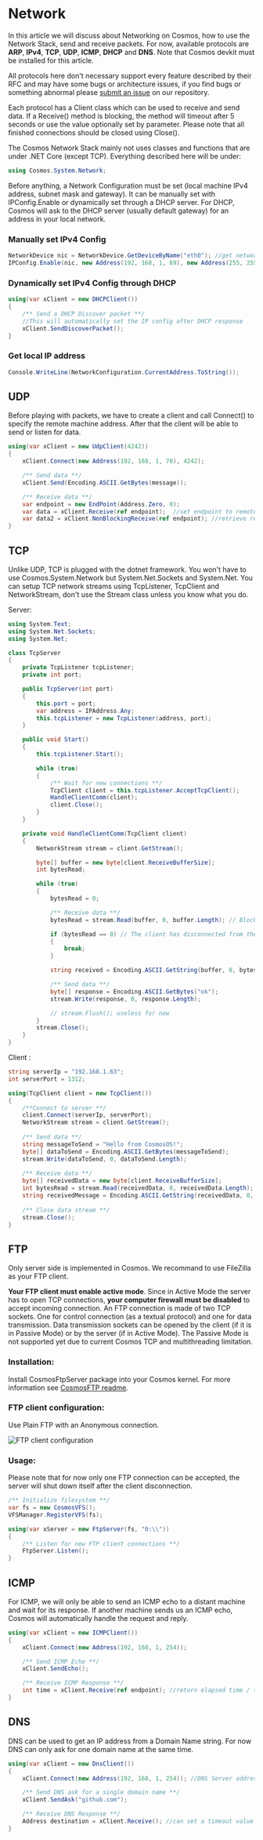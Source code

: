 # Network

In this article we will discuss about Networking on Cosmos, how to use the Network Stack, send and receive packets. For now, available protocols are **ARP**, **IPv4**, **TCP**, **UDP**, **ICMP**, **DHCP** and **DNS**. Note that Cosmos devkit must be installed for this article.

All protocols here don't necessary support every feature described by their RFC and may have some bugs or architecture issues, if you find bugs or something abnormal please [submit an issue](https://github.com/CosmosOS/Cosmos/issues/new/choose) on our repository. 

Each protocol has a Client class which can be used to receive and send data. If a Receive() method is blocking, the method will timeout after 5 seconds or use the value optionally set by parameter. Please note that all finished connections should be closed using Close().

The Cosmos Network Stack mainly not uses classes and functions that are under .NET Core (except TCP). Everything described here will be under:
```csharp
using Cosmos.System.Network;
```

Before anything, a Network Configuration must be set (local machine IPv4 address, subnet mask and gateway). It can be manually set with IPConfig.Enable or dynamically set through a DHCP server. For DHCP, Cosmos will ask to the DHCP server (usually default gateway) for an address in your local network.

### Manually set IPv4 Config
```csharp
NetworkDevice nic = NetworkDevice.GetDeviceByName("eth0"); //get network device by name
IPConfig.Enable(nic, new Address(192, 168, 1, 69), new Address(255, 255, 255, 0), new Address(192, 168, 1, 254)); //enable IPv4 configuration
```
### Dynamically set IPv4 Config through DHCP
```csharp
using(var xClient = new DHCPClient())
{
    /** Send a DHCP Discover packet **/
    //This will automatically set the IP config after DHCP response
    xClient.SendDiscoverPacket();
}
```

### Get local IP address
```csharp
Console.WriteLine(NetworkConfiguration.CurrentAddress.ToString());
```

## UDP
Before playing with packets, we have to create a client and call Connect() to specify the remote machine address. After that the client will be able to send or listen for data.
```csharp
using(var xClient = new UdpClient(4242))
{
    xClient.Connect(new Address(192, 168, 1, 70), 4242);

    /** Send data **/
    xClient.Send(Encoding.ASCII.GetBytes(message));

    /** Receive data **/
    var endpoint = new EndPoint(Address.Zero, 0);
    var data = xClient.Receive(ref endpoint);  //set endpoint to remote machine IP:port
    var data2 = xClient.NonBlockingReceive(ref endpoint); //retrieve receive buffer without waiting
}
```

## TCP
Unlike UDP, TCP is plugged with the dotnet framework. You won't have to use Cosmos.System.Network but System.Net.Sockets and System.Net. You can setup TCP network streams using TcpListener, TcpClient and NetworkStream, don't use the Stream class unless you know what you do.

Server:
```csharp
using System.Text;
using System.Net.Sockets;
using System.Net;

class TcpServer
{
    private TcpListener tcpListener;
    private int port;

    public TcpServer(int port)
    {
        this.port = port;
        var address = IPAddress.Any;
        this.tcpListener = new TcpListener(address, port);
    }

    public void Start()
    {
        this.tcpListener.Start();

        while (true)
        {
            /** Wait for new connections **/
            TcpClient client = this.tcpListener.AcceptTcpClient();
            HandleClientComm(client);
            client.Close();
        }
    }

    private void HandleClientComm(TcpClient client)
    {
        NetworkStream stream = client.GetStream();

        byte[] buffer = new byte[client.ReceiveBufferSize];
        int bytesRead;

        while (true)
        {
            bytesRead = 0;

            /** Receive data **/
            bytesRead = stream.Read(buffer, 0, buffer.Length); // Blocks until a client sends a message

            if (bytesRead == 0) // The client has disconnected from the server
            {
                break;
            }

            string received = Encoding.ASCII.GetString(buffer, 0, bytesRead);

            /** Send data **/
            byte[] response = Encoding.ASCII.GetBytes("ok");
            stream.Write(response, 0, response.Length);

            // stream.Flush(); useless for now
        }
        stream.Close();
    }
}
```

Client :
```csharp
string serverIp = "192.168.1.63";
int serverPort = 1312;

using(TcpClient client = new TcpClient())
{
    /**Connect to server **/
    client.Connect(serverIp, serverPort);
    NetworkStream stream = client.GetStream();
    
    /** Send data **/
    string messageToSend = "Hello from CosmosOS!";
    byte[] dataToSend = Encoding.ASCII.GetBytes(messageToSend);
    stream.Write(dataToSend, 0, dataToSend.Length);
    
    /** Receive data **/
    byte[] receivedData = new byte[client.ReceiveBufferSize];
    int bytesRead = stream.Read(receivedData, 0, receivedData.Length);
    string receivedMessage = Encoding.ASCII.GetString(receivedData, 0, bytesRead);
    
    /** Close data stream **/
    stream.Close();
}
```

## FTP
Only server side is implemented in Cosmos. We recommand to use FileZilla as your FTP client.

**Your FTP client must enable active mode**. Since in Active Mode the server has to open TCP connections, **your computer firewall must be disabled** to accept incoming connection. An FTP connection is made of two TCP sockets. One for control connection (as a textual protocol) and one for data transmission. Data transmission sockets can be opened by the client (if it is in Passive Mode) or by the server (if in Active Mode). The Passive Mode is not supported yet due to current Cosmos TCP and multithreading limitation.

### Installation:

Install CosmosFtpServer package into your Cosmos kernel. For more information see [CosmosFTP readme](https://github.com/CosmosOS/CosmosFtp).

### FTP client configuration:

Use Plain FTP with an Anonymous connection.

![FTP client configuration](https://user-images.githubusercontent.com/18724279/121685499-4c71f380-cac0-11eb-8d08-6db1c0096e68.png)

### Usage:

Please note that for now only one FTP connection can be accepted, the server will shut down itself after the client disconnection.

```csharp
/** Initialize filesystem **/
var fs = new CosmosVFS();
VFSManager.RegisterVFS(fs);

using(var xServer = new FtpServer(fs, "0:\\"))
{
    /** Listen for new FTP client connections **/
    FtpServer.Listen();
}
```

## ICMP
For ICMP, we will only be able to send an ICMP echo to a distant machine and wait for its response. If another machine sends us an ICMP echo, Cosmos will automatically handle the request and reply.
```csharp
using(var xClient = new ICMPClient())
{
    xClient.Connect(new Address(192, 168, 1, 254));

    /** Send ICMP Echo **/
    xClient.SendEcho();

    /** Receive ICMP Response **/
    int time = xClient.Receive(ref endpoint); //return elapsed time / timeout if no response
}

```
## DNS
DNS can be used to get an IP address from a Domain Name string. For now DNS can only ask for one domain name at the same time.
```csharp
using(var xClient = new DnsClient())
{
    xClient.Connect(new Address(192, 168, 1, 254)); //DNS Server address

    /** Send DNS ask for a single domain name **/
    xClient.SendAsk("github.com");

    /** Receive DNS Response **/
    Address destination = xClient.Receive(); //can set a timeout value
}
```
